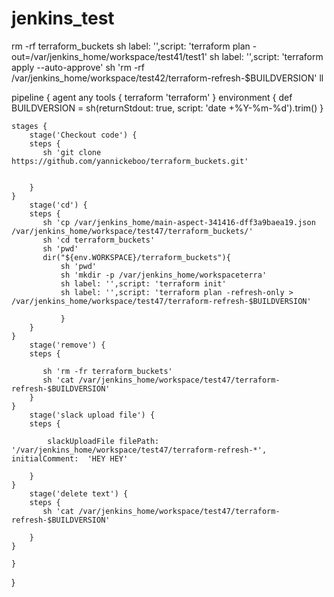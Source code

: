 # jenkins_test
rm -rf terraform_buckets
sh label: '',script: 'terraform plan -out=/var/jenkins_home/workspace/test41/test1'
sh label: '',script: 'terraform apply --auto-approve'
  sh 'rm -rf /var/jenkins_home/workspace/test42/terraform-refresh-$BUILDVERSION'
  ll

  pipeline {
    agent any
    tools {
        terraform 'terraform'
    } 
    environment {
        def BUILDVERSION = sh(returnStdout: true, script: 'date +%Y-%m-%d').trim()
    }

    stages {
        stage('Checkout code') {
        steps {
           sh 'git clone https://github.com/yannickeboo/terraform_buckets.git'
    
           
        }
    }
        stage('cd') {
        steps {
           sh 'cp /var/jenkins_home/main-aspect-341416-dff3a9baea19.json /var/jenkins_home/workspace/test47/terraform_buckets/'
           sh 'cd terraform_buckets'
           sh 'pwd'
           dir("${env.WORKSPACE}/terraform_buckets"){
               sh 'pwd'
               sh 'mkdir -p /var/jenkins_home/workspaceterra'
               sh label: '',script: 'terraform init'
               sh label: '',script: 'terraform plan -refresh-only > /var/jenkins_home/workspace/test47/terraform-refresh-$BUILDVERSION'
               
               }
        }
    } 
        stage('remove') {
        steps {
          
           sh 'rm -fr terraform_buckets'
           sh 'cat /var/jenkins_home/workspace/test47/terraform-refresh-$BUILDVERSION'
        }
    }
        stage('slack upload file') {
        steps {
          
            slackUploadFile filePath: '/var/jenkins_home/workspace/test47/terraform-refresh-*', initialComment:  'HEY HEY'  
          
        }       
    }
        stage('delete text') {
        steps {
           sh 'cat /var/jenkins_home/workspace/test47/terraform-refresh-$BUILDVERSION'
            
        }
    }

    }  
        
}
